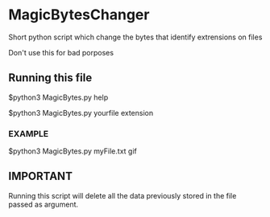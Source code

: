 # MagicBytesChanger
Short python script which change the bytes that identify extrensions on files

Don't use this for bad porposes


## Running this file
$python3 MagicBytes.py help

$python3 MagicBytes.py yourfile extension

### EXAMPLE
$python3 MagicBytes.py myFile.txt gif

## IMPORTANT

Running this script will delete all the data previously stored in the file
passed as argument.
